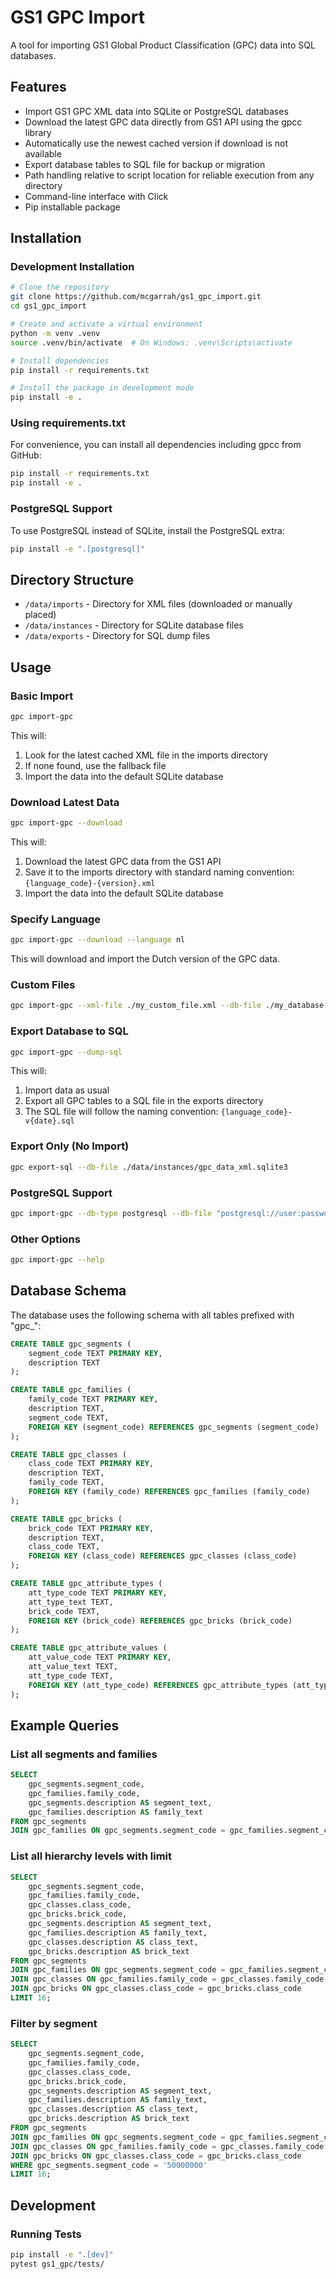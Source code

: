 # GS1 GPC Import

A tool for importing GS1 Global Product Classification (GPC) data into SQL databases.

## Features

- Import GS1 GPC XML data into SQLite or PostgreSQL databases
- Download the latest GPC data directly from GS1 API using the gpcc library
- Automatically use the newest cached version if download is not available
- Export database tables to SQL file for backup or migration
- Path handling relative to script location for reliable execution from any directory
- Command-line interface with Click
- Pip installable package

## Installation


### Development Installation

```bash
# Clone the repository
git clone https://github.com/mcgarrah/gs1_gpc_import.git
cd gs1_gpc_import

# Create and activate a virtual environment
python -m venv .venv
source .venv/bin/activate  # On Windows: .venv\Scripts\activate

# Install dependencies
pip install -r requirements.txt

# Install the package in development mode
pip install -e .
```

### Using requirements.txt

For convenience, you can install all dependencies including gpcc from GitHub:

```bash
pip install -r requirements.txt
pip install -e .
```

### PostgreSQL Support

To use PostgreSQL instead of SQLite, install the PostgreSQL extra:

```bash
pip install -e ".[postgresql]"
```

## Directory Structure

- `/data/imports` - Directory for XML files (downloaded or manually placed)
- `/data/instances` - Directory for SQLite database files
- `/data/exports` - Directory for SQL dump files

## Usage

### Basic Import

```bash
gpc import-gpc
```

This will:

1. Look for the latest cached XML file in the imports directory
2. If none found, use the fallback file
3. Import the data into the default SQLite database

### Download Latest Data

```bash
gpc import-gpc --download
```

This will:

1. Download the latest GPC data from the GS1 API
2. Save it to the imports directory with standard naming convention: `{language_code}-{version}.xml`
3. Import the data into the default SQLite database

### Specify Language

```bash
gpc import-gpc --download --language nl
```

This will download and import the Dutch version of the GPC data.

### Custom Files

```bash
gpc import-gpc --xml-file ./my_custom_file.xml --db-file ./my_database.sqlite3
```

### Export Database to SQL

```bash
gpc import-gpc --dump-sql
```

This will:

1. Import data as usual
2. Export all GPC tables to a SQL file in the exports directory
3. The SQL file will follow the naming convention: `{language_code}-v{date}.sql`

### Export Only (No Import)

```bash
gpc export-sql --db-file ./data/instances/gpc_data_xml.sqlite3
```

### PostgreSQL Support

```bash
gpc import-gpc --db-type postgresql --db-file "postgresql://user:password@localhost/dbname"
```

### Other Options

```bash
gpc import-gpc --help
```

## Database Schema

The database uses the following schema with all tables prefixed with "gpc_":

```sql
CREATE TABLE gpc_segments (
    segment_code TEXT PRIMARY KEY,
    description TEXT
);

CREATE TABLE gpc_families (
    family_code TEXT PRIMARY KEY,
    description TEXT,
    segment_code TEXT,
    FOREIGN KEY (segment_code) REFERENCES gpc_segments (segment_code)
);

CREATE TABLE gpc_classes (
    class_code TEXT PRIMARY KEY,
    description TEXT,
    family_code TEXT,
    FOREIGN KEY (family_code) REFERENCES gpc_families (family_code)
);

CREATE TABLE gpc_bricks (
    brick_code TEXT PRIMARY KEY,
    description TEXT,
    class_code TEXT,
    FOREIGN KEY (class_code) REFERENCES gpc_classes (class_code)
);

CREATE TABLE gpc_attribute_types (
    att_type_code TEXT PRIMARY KEY,
    att_type_text TEXT,
    brick_code TEXT,
    FOREIGN KEY (brick_code) REFERENCES gpc_bricks (brick_code)
);

CREATE TABLE gpc_attribute_values (
    att_value_code TEXT PRIMARY KEY,
    att_value_text TEXT,
    att_type_code TEXT,
    FOREIGN KEY (att_type_code) REFERENCES gpc_attribute_types (att_type_code)
);
```

## Example Queries

### List all segments and families

```sql
SELECT 
    gpc_segments.segment_code, 
    gpc_families.family_code, 
    gpc_segments.description AS segment_text, 
    gpc_families.description AS family_text 
FROM gpc_segments 
JOIN gpc_families ON gpc_segments.segment_code = gpc_families.segment_code;
```

### List all hierarchy levels with limit

```sql
SELECT 
    gpc_segments.segment_code, 
    gpc_families.family_code, 
    gpc_classes.class_code, 
    gpc_bricks.brick_code,
    gpc_segments.description AS segment_text, 
    gpc_families.description AS family_text, 
    gpc_classes.description AS class_text, 
    gpc_bricks.description AS brick_text
FROM gpc_segments 
JOIN gpc_families ON gpc_segments.segment_code = gpc_families.segment_code
JOIN gpc_classes ON gpc_families.family_code = gpc_classes.family_code
JOIN gpc_bricks ON gpc_classes.class_code = gpc_bricks.class_code
LIMIT 16;
```

### Filter by segment

```sql
SELECT 
    gpc_segments.segment_code, 
    gpc_families.family_code, 
    gpc_classes.class_code, 
    gpc_bricks.brick_code,
    gpc_segments.description AS segment_text, 
    gpc_families.description AS family_text, 
    gpc_classes.description AS class_text, 
    gpc_bricks.description AS brick_text
FROM gpc_segments 
JOIN gpc_families ON gpc_segments.segment_code = gpc_families.segment_code
JOIN gpc_classes ON gpc_families.family_code = gpc_classes.family_code
JOIN gpc_bricks ON gpc_classes.class_code = gpc_bricks.class_code
WHERE gpc_segments.segment_code = '50000000' 
LIMIT 16;
```

## Development

### Running Tests

```bash
pip install -e ".[dev]"
pytest gs1_gpc/tests/
```
